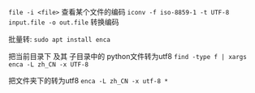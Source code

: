 `file -i <file>` 查看某个文件的编码
`iconv -f iso-8859-1 -t UTF-8 input.file -o out.file` 转换编码

批量转:
`sudo apt install enca`

把当前目录下 及其 子目录中的 python文件转为utf8
`find -type f | xargs enca -L zh_CN -x UTF-8`

把文件夹下的转为utf8
`enca -L zh_CN -x utf-8 *`